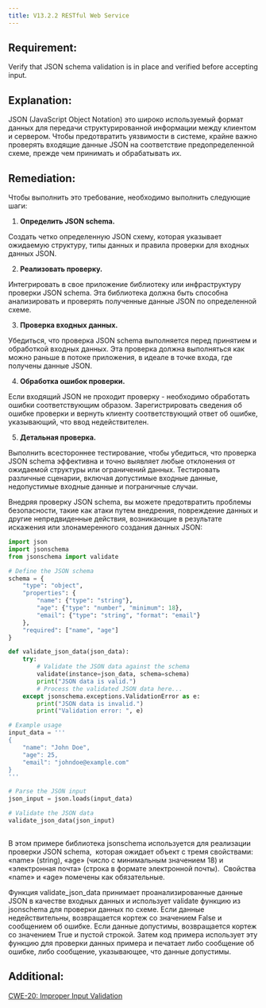 ```yaml
---
title: V13.2.2 RESTful Web Service
---
```




## Requirement:

Verify that JSON schema validation is in place and verified before accepting input.

## Explanation:

JSON (JavaScript Object Notation) это широко используемый формат данных для передачи структурированной информации между клиентом и сервером. Чтобы предотвратить уязвимости в системе, крайне важно проверять входящие данные JSON на соответствие предопределенной схеме, прежде чем принимать и обрабатывать их.

## Remediation:

Чтобы выполнить это требование, необходимо выполнить следующие шаги:

1. **Определить JSON schema.**

Создать четко определенную JSON схему, которая указывает ожидаемую структуру, типы данных и правила проверки для входных данных JSON.

2. **Реализовать проверку.**

Интегрировать в свое приложение библиотеку или инфраструктуру проверки JSON schema. Эта библиотека должна быть способна анализировать и проверять полученные данные JSON по определенной схеме.

3. **Проверка входных данных.**

Убедиться, что проверка JSON schema выполняется перед принятием и обработкой входных данных. Эта проверка должна выполняться как можно раньше в потоке приложения, в идеале в точке входа, где получены данные JSON.

4. **Обработка ошибок проверки.**

Если входящий JSON не проходит проверку - необходимо обработать ошибки соответствующим образом. Зарегистрировать сведения об ошибке проверки и вернуть клиенту соответствующий ответ об ошибке, указывающий, что ввод недействителен.

5. **Детальная проверка.**

Выполнить всестороннее тестирование, чтобы убедиться, что проверка JSON schema эффективна и точно выявляет любые отклонения от ожидаемой структуры или ограничений данных. Тестировать различные сценарии, включая допустимые входные данные, недопустимые входные данные и пограничные случаи.


Внедряя проверку JSON schema, вы можете предотвратить проблемы безопасности, такие как атаки путем внедрения, повреждение данных и другие непредвиденные действия, возникающие в результате искажения или злонамеренного создания данных JSON:

```python
import json
import jsonschema
from jsonschema import validate

# Define the JSON schema
schema = {
    "type": "object",
    "properties": {
        "name": {"type": "string"},
        "age": {"type": "number", "minimum": 18},
        "email": {"type": "string", "format": "email"}
    },
    "required": ["name", "age"]
}

def validate_json_data(json_data):
    try:
        # Validate the JSON data against the schema
        validate(instance=json_data, schema=schema)
        print("JSON data is valid.")
        # Process the validated JSON data here...
    except jsonschema.exceptions.ValidationError as e:
        print("JSON data is invalid.")
        print("Validation error: ", e)

# Example usage
input_data = '''
{
    "name": "John Doe",
    "age": 25,
    "email": "johndoe@example.com"
}
'''

# Parse the JSON input
json_input = json.loads(input_data)

# Validate the JSON data
validate_json_data(json_input)
  
```


В этом примере библиотека jsonschema используется для реализации проверки JSON schema,  которая ожидает объект с тремя свойствами: «name» (string), «age» (число с минимальным значением 18) и «электронная почта» (строка в формате электронной почты).  Свойства «name» и «age» помечены как обязательные.

Функция validate_json_data принимает проанализированные данные JSON в качестве входных данных и использует validate функцию из jsonschema для проверки данных по схеме. Если данные недействительны, возвращается кортеж со значением False и сообщением об ошибке. Если данные допустимы, возвращается кортеж со значением True и пустой строкой. Затем код примера использует эту функцию для проверки данных примера и печатает либо сообщение об ошибке, либо сообщение, указывающее, что данные допустимы.

## Additional:

[CWE-20: Improper Input Validation](https://cwe.mitre.org/data/definitions/20.html)




